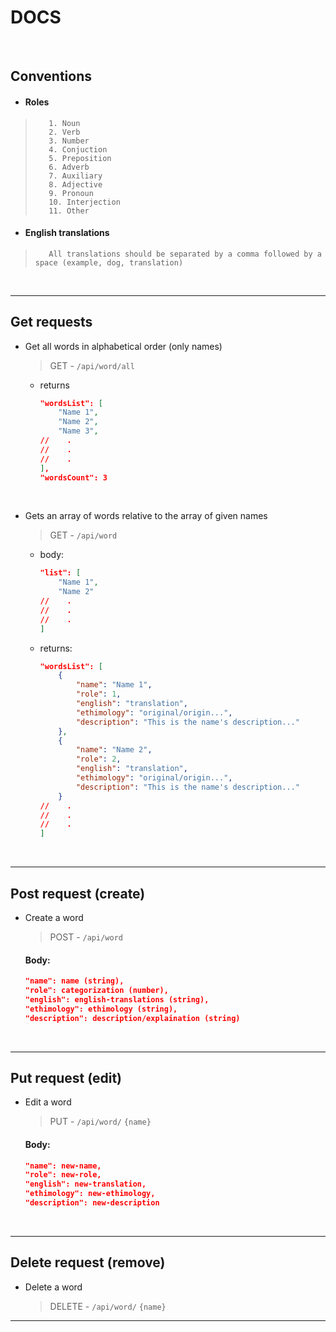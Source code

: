 # DOCS

<br>

## Conventions
- #### Roles
>        1. Noun
>        2. Verb
>        3. Number
>        4. Conjuction
>        5. Preposition
>        6. Adverb
>        7. Auxiliary
>        8. Adjective
>        9. Pronoun
>        10. Interjection
>        11. Other
- #### English translations
>        All translations should be separated by a comma followed by a space (example, dog, translation)
    
<br>

___

## Get requests
- Get all words in alphabetical order (only names)
    >GET - `/api/word/all`
    - returns
        ```json
        "wordsList": [
            "Name 1",
            "Name 2",
            "Name 3",
        //    .
        //    .
        //    .
        ],
        "wordsCount": 3
        ```

<br>

- Gets an array of words relative to the array of given names
    >GET - `/api/word`
    - body:
        ```json
        "list": [
            "Name 1",
            "Name 2"
        //    .
        //    .
        //    .
        ]
        ```
    - returns:
        ```json
        "wordsList": [
            {
                "name": "Name 1",
                "role": 1,
                "english": "translation",
                "ethimology": "original/origin...",
                "description": "This is the name's description..."
            },
            {
                "name": "Name 2",
                "role": 2,
                "english": "translation",
                "ethimology": "original/origin...",
                "description": "This is the name's description..."
            }
        //    .
        //    .
        //    .
        ]
        ```
<br>

___

## Post request (create)
- Create a word
    >POST - `/api/word`
    #### Body:
    ```json
    "name": name (string),
    "role": categorization (number),
    "english": english-translations (string),
    "ethimology": ethimology (string),
    "description": description/explaination (string)
    ```

<br>

___

## Put request (edit)
- Edit a word
    >PUT - `/api/word/` `{name}`
    #### Body:
    ```json
    "name": new-name,
    "role": new-role,
    "english": new-translation,
    "ethimology": new-ethimology,
    "description": new-description
    ```

<br>

___

## Delete request (remove)
- Delete a word
    >DELETE - `/api/word/` `{name}`
___
